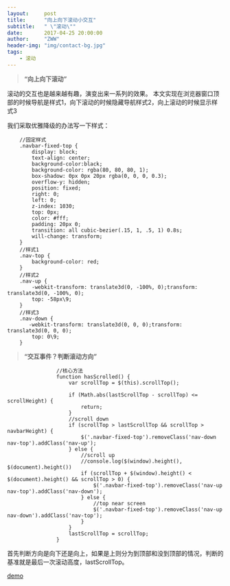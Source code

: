 ```yaml
---
layout:     post
title:      "向上向下滚动小交互"
subtitle:   " \"滚动\""
date:       2017-04-25 20:00:00
author:     "ZWW"
header-img: "img/contact-bg.jpg"
tags:
    - 滚动
---
```


> **“向上向下滚动”**

滚动的交互也是越来越有趣，演变出来一系列的效果。
本文实现在浏览器窗口顶部的时候导航是样式1，向下滚动的时候隐藏导航样式2，向上滚动的时候显示样式3

我们采取优雅降级的办法写一下样式：
        
        //固定样式
        .navbar-fixed-top {
            display: block;
            text-align: center;
            background-color:black;
            background-color: rgba(80, 80, 80, 1);
            box-shadow: 0px 0px 20px rgba(0, 0, 0, 0.3);
            overflow-y: hidden;
            position: fixed;
            right: 0;
            left: 0;
            z-index: 1030;
            top: 0px;
            color: #fff;
            padding: 20px 0;
            transition: all cubic-bezier(.15, 1, .5, 1) 0.8s;
            will-change: transform;
        }
        //样式1
        .nav-top {
            background-color: red;
        }
        //样式2
        .nav-up {
            -webkit-transform: translate3d(0, -100%, 0);transform: translate3d(0, -100%, 0);
            top: -58px\9;
        }
        //样式3
        .nav-down {
           -webkit-transform: translate3d(0, 0, 0);transform: translate3d(0, 0, 0);
            top: 0\9;
        }

> **“交互事件？判断滚动方向”**

                    //核心方法
                    function hasScrolled() {
                        var scrollTop = $(this).scrollTop();

                        if (Math.abs(lastScrollTop - scrollTop) <= scrollHeight) {
                            return;
                        }
                        //scroll down
                        if (scrollTop > lastScrollTop && scrollTop > navbarHeight) {
                            $('.navbar-fixed-top').removeClass('nav-down nav-top').addClass('nav-up');
                        } else {
                            //scroll up
                            //console.log($(window).height(), $(document).height())
                            if (scrollTop + $(window).height() < $(document).height() && scrollTop > 0) {
                                $('.navbar-fixed-top').removeClass('nav-up nav-top').addClass('nav-down');
                            } else {
                                //top near screen
                                $('.navbar-fixed-top').removeClass('nav-up nav-down').addClass('nav-top');
                            }
                        }
                        lastScrollTop = scrollTop;
                    }
    
首先判断方向是向下还是向上，如果是上则分为到顶部和没到顶部的情况，判断的基准就是最后一次滚动高度，lastScrollTop。

<a href="http://tianzi77.github.io/demo/cool/scroll.html">demo</a>

